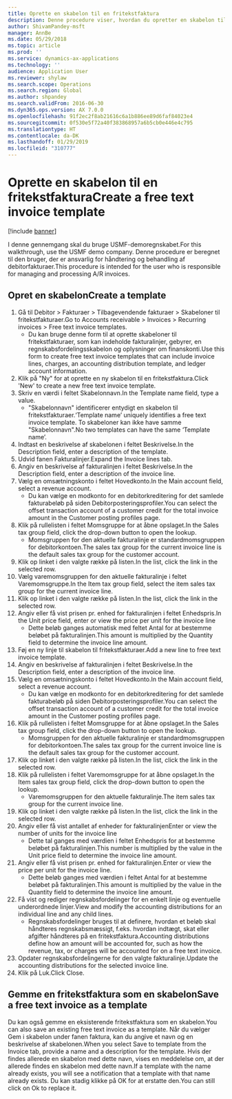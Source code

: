 ```yaml
---
title: Oprette en skabelon til en fritekstfaktura
description: Denne procedure viser, hvordan du opretter en skabelon til en fritekstfaktura.
author: ShivamPandey-msft
manager: AnnBe
ms.date: 05/29/2018
ms.topic: article
ms.prod: ''
ms.service: dynamics-ax-applications
ms.technology: ''
audience: Application User
ms.reviewer: shylaw
ms.search.scope: Operations
ms.search.region: Global
ms.author: shpandey
ms.search.validFrom: 2016-06-30
ms.dyn365.ops.version: AX 7.0.0
ms.openlocfilehash: 91f2ec2f8ab21616c6a1b886ee89d6faf84023e4
ms.sourcegitcommit: 0f530e5f72a40f383868957a6b5cb0e446e4c795
ms.translationtype: HT
ms.contentlocale: da-DK
ms.lasthandoff: 01/29/2019
ms.locfileid: "310777"
---
```

# <a name="create-a-free-text-invoice-template"></a><span data-ttu-id="67b55-103">Oprette en skabelon til en fritekstfaktura</span><span class="sxs-lookup"><span data-stu-id="67b55-103">Create a free text invoice template</span></span>

[!include [banner](../includes/banner.md)]

<span data-ttu-id="67b55-104">I denne gennemgang skal du bruge USMF-demoregnskabet.</span><span class="sxs-lookup"><span data-stu-id="67b55-104">For this walkthrough, use the USMF demo company.</span></span> <span data-ttu-id="67b55-105">Denne procedure er beregnet til den bruger, der er ansvarlig for håndtering og behandling af debitorfakturaer.</span><span class="sxs-lookup"><span data-stu-id="67b55-105">This procedure is intended for the user who is responsible for managing and processing A/R invoices.</span></span>

## <a name="create-a-template"></a><span data-ttu-id="67b55-106">Opret en skabelon</span><span class="sxs-lookup"><span data-stu-id="67b55-106">Create a template</span></span>

1. <span data-ttu-id="67b55-107">Gå til Debitor > Fakturaer > Tilbagevendende fakturaer > Skabeloner til fritekstfakturaer.</span><span class="sxs-lookup"><span data-stu-id="67b55-107">Go to Accounts receivable > Invoices > Recurring invoices > Free text invoice templates.</span></span>
    * <span data-ttu-id="67b55-108">Du kan bruge denne form til at oprette skabeloner til fritekstfakturaer, som kan indeholde fakturalinjer, gebyrer, en regnskabsfordelingsskabelon og oplysninger om finanskonti.</span><span class="sxs-lookup"><span data-stu-id="67b55-108">Use this form to create free text invoice templates that can include invoice lines, charges, an accounting distribution template, and ledger account information.</span></span>  
2. <span data-ttu-id="67b55-109">Klik på "Ny" for at oprette en ny skabelon til en fritekstfaktura.</span><span class="sxs-lookup"><span data-stu-id="67b55-109">Click 'New' to create a new free text invoice template.</span></span>
3. <span data-ttu-id="67b55-110">Skriv en værdi i feltet Skabelonnavn.</span><span class="sxs-lookup"><span data-stu-id="67b55-110">In the Template name field, type a value.</span></span>
    * <span data-ttu-id="67b55-111">"Skabelonnavn" identificerer entydigt en skabelon til fritekstfakturaer.</span><span class="sxs-lookup"><span data-stu-id="67b55-111">‘Template name’ uniquely identifies a free text invoice template.</span></span> <span data-ttu-id="67b55-112">To skabeloner kan ikke have samme "Skabelonnavn".</span><span class="sxs-lookup"><span data-stu-id="67b55-112">No two templates can have the same ‘Template name’.</span></span>  
4. <span data-ttu-id="67b55-113">Indtast en beskrivelse af skabelonen i feltet Beskrivelse.</span><span class="sxs-lookup"><span data-stu-id="67b55-113">In the Description field, enter a description of the template.</span></span>
5. <span data-ttu-id="67b55-114">Udvid fanen Fakturalinjer.</span><span class="sxs-lookup"><span data-stu-id="67b55-114">Expand the Invoice lines tab.</span></span>
6. <span data-ttu-id="67b55-115">Angiv en beskrivelse af fakturalinjen i feltet Beskrivelse.</span><span class="sxs-lookup"><span data-stu-id="67b55-115">In the Description field, enter a description of the invoice line.</span></span>
7. <span data-ttu-id="67b55-116">Vælg en omsætningskonto i feltet Hovedkonto.</span><span class="sxs-lookup"><span data-stu-id="67b55-116">In the Main account field, select a revenue account.</span></span>
    * <span data-ttu-id="67b55-117">Du kan vælge en modkonto for en debitorkreditering for det samlede fakturabeløb på siden Debitorposteringsprofiler.</span><span class="sxs-lookup"><span data-stu-id="67b55-117">You can select the offset transaction account of a customer credit for the total invoice amount in the Customer posting profiles page.</span></span>  
8. <span data-ttu-id="67b55-118">Klik på rullelisten i feltet Momsgruppe for at åbne opslaget.</span><span class="sxs-lookup"><span data-stu-id="67b55-118">In the Sales tax group field, click the drop-down button to open the lookup.</span></span>
    * <span data-ttu-id="67b55-119">Momsgruppen for den aktuelle fakturalinje er standardmomsgruppen for debitorkontoen.</span><span class="sxs-lookup"><span data-stu-id="67b55-119">The sales tax group for the current invoice line is the default sales tax group for the customer account.</span></span>  
9. <span data-ttu-id="67b55-120">Klik op linket i den valgte række på listen.</span><span class="sxs-lookup"><span data-stu-id="67b55-120">In the list, click the link in the selected row.</span></span>
10. <span data-ttu-id="67b55-121">Vælg varemomsgruppen for den aktuelle fakturalinje i feltet Varemomsgruppe.</span><span class="sxs-lookup"><span data-stu-id="67b55-121">In the Item tax group field, select the item sales tax group for the current invoice line.</span></span>
11. <span data-ttu-id="67b55-122">Klik op linket i den valgte række på listen.</span><span class="sxs-lookup"><span data-stu-id="67b55-122">In the list, click the link in the selected row.</span></span>
12. <span data-ttu-id="67b55-123">Angiv eller få vist prisen pr. enhed for fakturalinjen i feltet Enhedspris.</span><span class="sxs-lookup"><span data-stu-id="67b55-123">In the Unit price field, enter or view the price per unit for the invoice line</span></span>
    * <span data-ttu-id="67b55-124">Dette beløb ganges automatisk med feltet Antal for at bestemme beløbet på fakturalinjen.</span><span class="sxs-lookup"><span data-stu-id="67b55-124">This amount is multiplied by the Quantity field to determine the invoice line amount.</span></span>  
13. <span data-ttu-id="67b55-125">Føj en ny linje til skabelon til fritekstfakturaer.</span><span class="sxs-lookup"><span data-stu-id="67b55-125">Add a new line to free text invoice template.</span></span>
14. <span data-ttu-id="67b55-126">Angiv en beskrivelse af fakturalinjen i feltet Beskrivelse.</span><span class="sxs-lookup"><span data-stu-id="67b55-126">In the Description field, enter a description of the invoice line.</span></span>
15. <span data-ttu-id="67b55-127">Vælg en omsætningskonto i feltet Hovedkonto.</span><span class="sxs-lookup"><span data-stu-id="67b55-127">In the Main account field, select a revenue account.</span></span>
    * <span data-ttu-id="67b55-128">Du kan vælge en modkonto for en debitorkreditering for det samlede fakturabeløb på siden Debitorposteringsprofiler.</span><span class="sxs-lookup"><span data-stu-id="67b55-128">You can select the offset transaction account of a customer credit for the total invoice amount in the Customer posting profiles page.</span></span>  
16. <span data-ttu-id="67b55-129">Klik på rullelisten i feltet Momsgruppe for at åbne opslaget.</span><span class="sxs-lookup"><span data-stu-id="67b55-129">In the Sales tax group field, click the drop-down button to open the lookup.</span></span>
    * <span data-ttu-id="67b55-130">Momsgruppen for den aktuelle fakturalinje er standardmomsgruppen for debitorkontoen.</span><span class="sxs-lookup"><span data-stu-id="67b55-130">The sales tax group for the current invoice line is the default sales tax group for the customer account.</span></span>  
17. <span data-ttu-id="67b55-131">Klik op linket i den valgte række på listen.</span><span class="sxs-lookup"><span data-stu-id="67b55-131">In the list, click the link in the selected row.</span></span>
18. <span data-ttu-id="67b55-132">Klik på rullelisten i feltet Varemomsgruppe for at åbne opslaget.</span><span class="sxs-lookup"><span data-stu-id="67b55-132">In the Item sales tax group field, click the drop-down button to open the lookup.</span></span>
    * <span data-ttu-id="67b55-133">Varemomsgruppen for den aktuelle fakturalinje.</span><span class="sxs-lookup"><span data-stu-id="67b55-133">The item sales tax group for the current invoice line.</span></span>  
19. <span data-ttu-id="67b55-134">Klik op linket i den valgte række på listen.</span><span class="sxs-lookup"><span data-stu-id="67b55-134">In the list, click the link in the selected row.</span></span>
20. <span data-ttu-id="67b55-135">Angiv eller få vist antallet af enheder for fakturalinjen</span><span class="sxs-lookup"><span data-stu-id="67b55-135">Enter or view the number of units for the invoice line</span></span>
    * <span data-ttu-id="67b55-136">Dette tal ganges med værdien i feltet Enhedspris for at bestemme beløbet på fakturalinjen.</span><span class="sxs-lookup"><span data-stu-id="67b55-136">This number is multiplied by the value in the Unit price field to determine the invoice line amount.</span></span>  
21. <span data-ttu-id="67b55-137">Angiv eller få vist prisen pr. enhed for fakturalinjen.</span><span class="sxs-lookup"><span data-stu-id="67b55-137">Enter or view the price per unit for the invoice line.</span></span> 
    * <span data-ttu-id="67b55-138">Dette beløb ganges med værdien i feltet Antal for at bestemme beløbet på fakturalinjen.</span><span class="sxs-lookup"><span data-stu-id="67b55-138">This amount is multiplied by the value in the Quantity field to determine the invoice line amount.</span></span>  
22. <span data-ttu-id="67b55-139">Få vist og rediger regnskabsfordelinger for en enkelt linje og eventuelle underordnede linjer.</span><span class="sxs-lookup"><span data-stu-id="67b55-139">View and modify the accounting distributions for an individual line and any child lines.</span></span>
    * <span data-ttu-id="67b55-140">Regnskabsfordelinger bruges til at definere, hvordan et beløb skal håndteres regnskabsmæssigt, f.eks. hvordan indtægt, skat eller afgifter håndteres på en fritekstfaktura.</span><span class="sxs-lookup"><span data-stu-id="67b55-140">Accounting distributions define how an amount will be accounted for, such as how the revenue, tax, or charges will be accounted for on a free text invoice.</span></span>  
23. <span data-ttu-id="67b55-141">Opdater regnskabsfordelingerne for den valgte fakturalinje.</span><span class="sxs-lookup"><span data-stu-id="67b55-141">Update the accounting distributions for the selected invoice line.</span></span>
24. <span data-ttu-id="67b55-142">Klik på Luk.</span><span class="sxs-lookup"><span data-stu-id="67b55-142">Click Close.</span></span>

## <a name="save-a-free-text-invoice-as-a-template"></a><span data-ttu-id="67b55-143">Gemme en fritekstfaktura som en skabelon</span><span class="sxs-lookup"><span data-stu-id="67b55-143">Save a free text invoice as a template</span></span>
<span data-ttu-id="67b55-144">Du kan også gemme en eksisterende fritekstfaktura som en skabelon.</span><span class="sxs-lookup"><span data-stu-id="67b55-144">You can also save an existing free text invoice as a template.</span></span> <span data-ttu-id="67b55-145">Når du vælger Gem i skabelon under fanen faktura, kan du angive et navn og en beskrivelse af skabelonen.</span><span class="sxs-lookup"><span data-stu-id="67b55-145">When you select Save to template from the Invoice tab, provide a name and a description for the template.</span></span> <span data-ttu-id="67b55-146">Hvis der findes allerede en skabelon med dette navn, vises en meddelelse om, at der allerede findes en skabelon med dette navn.</span><span class="sxs-lookup"><span data-stu-id="67b55-146">If a template with the name already exists, you will see a notification that a template with that name already exists.</span></span> <span data-ttu-id="67b55-147">Du kan stadig klikke på OK for at erstatte den.</span><span class="sxs-lookup"><span data-stu-id="67b55-147">You can still click on Ok to replace it.</span></span> 
